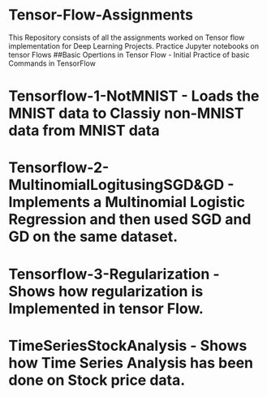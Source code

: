 # Tensor-Flow-Assignments
This Repository consists of all the assignments worked on Tensor flow implementation for Deep Learning Projects.
Practice Jupyter notebooks on tensor Flows
##Basic Opertions in Tensor Flow  - Initial Practice of basic Commands in TensorFlow
# Tensorflow-1-NotMNIST - Loads the MNIST data to Classiy non-MNIST data from MNIST data
# Tensorflow-2-MultinomialLogitusingSGD&GD - Implements a Multinomial Logistic Regression and then used SGD and GD on the same dataset.
# Tensorflow-3-Regularization - Shows how regularization is Implemented in tensor Flow.
# TimeSeriesStockAnalysis - Shows how Time Series Analysis has been done on Stock price data.

